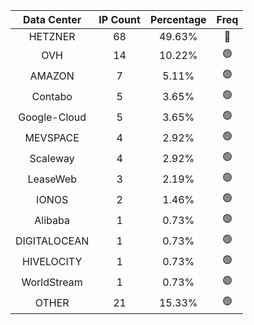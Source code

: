 | Data Center | IP Count | Percentage | Freq |
|:------------:|:--------:|:-----------:|:-----:|
| HETZNER | 68 | 49.63% | 🔴 |
| OVH | 14 | 10.22% | 🟢 |
| AMAZON | 7 | 5.11% | 🟢 |
| Contabo | 5 | 3.65% | 🟢 |
| Google-Cloud | 5 | 3.65% | 🟢 |
| MEVSPACE | 4 | 2.92% | 🟢 |
| Scaleway | 4 | 2.92% | 🟢 |
| LeaseWeb | 3 | 2.19% | 🟢 |
| IONOS | 2 | 1.46% | 🟢 |
| Alibaba | 1 | 0.73% | 🟢 |
| DIGITALOCEAN | 1 | 0.73% | 🟢 |
| HIVELOCITY | 1 | 0.73% | 🟢 |
| WorldStream | 1 | 0.73% | 🟢 |
| OTHER | 21 | 15.33% | 🟢 |